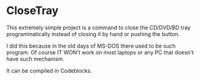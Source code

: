 # CloseTray

This extremely simple project is a command to close the CD/DVD/BD tray programmatically instead of closing it by hand or pushing the button.

I did this because in the old days of MS-DOS there used to be such program. Of course IT WON't work on most laptops or any PC that doesn't have such mechanism.

It can be compiled in Codeblocks.
